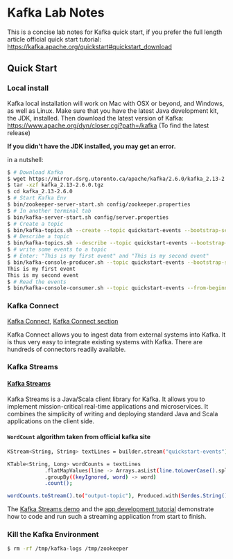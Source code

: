 # Kafka Lab Notes

This is a concise lab notes for Kafka quick start, if you prefer the full length article official quick start tutorial: https://kafka.apache.org/quickstart#quickstart_download

## Quick Start

### Local install

Kafka local installation will work on Mac with OSX or beyond, and Windows, as well as Linux. Make sure that you have the latest Java development kit, the JDK, installed. Then download the latest version of Kafka: https://www.apache.org/dyn/closer.cgi?path=/kafka (To find the latest release)

**If you didn't have the JDK installed, you may get an error.**

in a nutshell:

```bash
$ # Download Kafka
$ wget https://mirror.dsrg.utoronto.ca/apache/kafka/2.6.0/kafka_2.13-2.6.0.tgz
$ tar -xzf kafka_2.13-2.6.0.tgz
$ cd kafka_2.13-2.6.0
$ # Start Kafka Env
$ bin/zookeeper-server-start.sh config/zookeeper.properties
$ # In another terminal tab
$ bin/kafka-server-start.sh config/server.properties
$ # Create a topic
$ bin/kafka-topics.sh --create --topic quickstart-events --bootstrap-server localhost:9092
$ # Describe a topic
$ bin/kafka-topics.sh --describe --topic quickstart-events --bootstrap-server localhost:9092
$ # write some events to a topic
$ # Enter: "This is my first event" and "This is my second event"
$ bin/kafka-console-producer.sh --topic quickstart-events --bootstrap-server localhost:9092
This is my first event
This is my second event
$ # Read the events
$ bin/kafka-console-consumer.sh --topic quickstart-events --from-beginning --bootstrap-server localhost:9092
```

### Kafka Connect

[Kafka Connect](https://kafka.apache.org/documentation/#connect), [Kafka Connect section](https://kafka.apache.org/documentation/#connect)

Kafka Connect allows you to ingest data from external systems into Kafka. It is thus very easy to integrate existing systems with Kafka. There are hundreds of connectors readily available.

### Kafka Streams

#### [Kafka Streams](https://kafka.apache.org/documentation/streams)

Kafka Streams is a Java/Scala client library for Kafka. It allows you to implement mission-critical real-time applications and microservices. It combines the simplicity of writing and deploying standard Java and Scala applications on the client side.

#### `WordCount` algorithm taken from official kafka site

```bash
KStream<String, String> textLines = builder.stream("quickstart-events");

KTable<String, Long> wordCounts = textLines
            .flatMapValues(line -> Arrays.asList(line.toLowerCase().split(" ")))
            .groupBy((keyIgnored, word) -> word)
            .count();

wordCounts.toStream().to("output-topic"), Produced.with(Serdes.String(), Serdes.Long()));
```

The [Kafka Streams demo](https://kafka.apache.org/25/documentation/streams/quickstart) and the [app development tutorial](https://kafka.apache.org/25/documentation/streams/tutorial) demonstrate how to code and run such a streaming application from start to finish.

### Kill the Kafka Environment

```bash
$ rm -rf /tmp/kafka-logs /tmp/zookeeper
```
